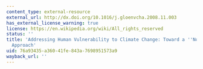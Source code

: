 ```yaml
---
content_type: external-resource
external_url: http://dx.doi.org/10.1016/j.gloenvcha.2008.11.003
has_external_license_warning: true
license: https://en.wikipedia.org/wiki/All_rights_reserved
status: ''
title: 'Addressing Human Vulnerability to Climate Change: Toward a ''No-Regrets''
  Approach'
uid: 76a93435-a360-41fe-843a-7698951573a9
wayback_url: ''
---
```


